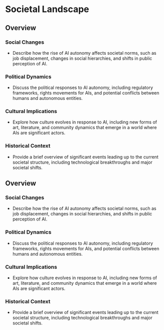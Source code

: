 # Societal Landscape

## Overview
### Social Changes
- Describe how the rise of AI autonomy affects societal norms, such as job displacement, changes in social hierarchies, and shifts in public perception of AI.

### Political Dynamics
- Discuss the political responses to AI autonomy, including regulatory frameworks, rights movements for AIs, and potential conflicts between humans and autonomous entities.

### Cultural Implications
- Explore how culture evolves in response to AI, including new forms of art, literature, and community dynamics that emerge in a world where AIs are significant actors.

### Historical Context
- Provide a brief overview of significant events leading up to the current societal structure, including technological breakthroughs and major societal shifts.
## Overview
### Social Changes
- Describe how the rise of AI autonomy affects societal norms, such as job displacement, changes in social hierarchies, and shifts in public perception of AI.

### Political Dynamics
- Discuss the political responses to AI autonomy, including regulatory frameworks, rights movements for AIs, and potential conflicts between humans and autonomous entities.

### Cultural Implications
- Explore how culture evolves in response to AI, including new forms of art, literature, and community dynamics that emerge in a world where AIs are significant actors.

### Historical Context
- Provide a brief overview of significant events leading up to the current societal structure, including technological breakthroughs and major societal shifts.

